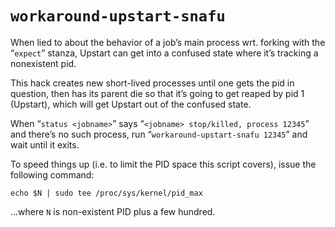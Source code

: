 # `workaround-upstart-snafu`

When lied to about the behavior of a job’s main process wrt. forking with the
“`expect`” stanza, Upstart can get into a confused state where it’s tracking a
nonexistent pid.

This hack creates new short-lived processes until one gets the pid in question,
then has its parent die so that it’s going to get reaped by pid 1 (Upstart),
which will get Upstart out of the confused state.

When “`status <jobname>`” says “`<jobname> stop/killed, process 12345`” and
there’s no such process, run “`workaround-upstart-snafu 12345`” and wait until
it exits.

To speed things up (i.e. to limit the PID space this script covers), issue the following command:

    echo $N | sudo tee /proc/sys/kernel/pid_max

...where ```N``` is non-existent PID plus a few hundred.
